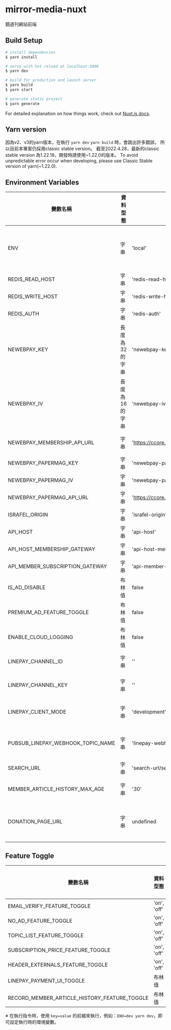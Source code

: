 # mirror-media-nuxt

鏡週刊網站前端

## Build Setup

```bash
# install dependencies
$ yarn install

# serve with hot reload at localhost:3000
$ yarn dev

# build for production and launch server
$ yarn build
$ yarn start

# generate static project
$ yarn generate
```

For detailed explanation on how things work, check out [Nuxt.js docs](https://nuxtjs.org).

## Yarn version
因為v2、v3的yarn版本，在執行 `yarn dev` `yarn build` 時，會跳出許多錯誤，
所以目前本專案仍採用classic stable version。
截至2022.4.28，最新的classic stable version 為1.22.18，開發時請使用~1.22.0的版本。
To avoid unpredictable error occur when developing, please use Classic Stable version of yarn(~1.22.0).

## Environment Variables
| 變數名稱 | 資料型態 | 初始值 | 變數說明 |
| --- | --- | --- | --- |
| ENV | 字串 | 'local' | 系統環境，目前已知有；`local`、`dev`、`staging`、`production` 和 `lighthouse` |
| REDIS_READ_HOST | 字串 | 'redis-read-host' | 讀取用的 Redis hostname or ip |
| REDIS_WRITE_HOST | 字串 | 'redis-write-host' | 寫入用的 Redis hostname or ip |
| REDIS_AUTH | 字串 | 'redis-auth' | Reids 驗證用資訊 |
| NEWEBPAY_KEY | 長度為 32 的字串 | 'newebpay-key' | 藍新支付 API key (Premium 訂閱) |
| NEWEBPAY_IV | 長度為 16 的字串 | 'newebpay-iv' | 藍新支付 API iv (Premium 訂閱) |
| NEWEBPAY_MEMBERSHIP_API_URL | 字串 | 'https://ccore.newebpay.com/MPG/mpg_gateway' | 藍新支付 API URL (Premium 訂閱) |
| NEWEBPAY_PAPERMAG_KEY | 字串 | 'newebpay-papermag-key' | 藍新支付 API key (紙本雜誌) |
| NEWEBPAY_PAPERMAG_IV | 字串 | 'newebpay-papermag-iv' | 藍新支付 API iv (紙本雜誌) |
| NEWEBPAY_PAPERMAG_API_URL | 字串 | 'https://ccore.newebpay.com/MPG/mpg_gateway' | 藍新支付 API URL (紙本雜誌) |
| ISRAFEL_ORIGIN | 字串 | 'israfel-origin' | Israfel URL |
| API_HOST | 字串 | 'api-host' | API GATEWAY URL |
| API_HOST_MEMBERSHIP_GATEWAY | 字串 | 'api-host-membership-gateway' | API GATEWAY URL |
| API_MEMBER_SUBSCRIPTION_GATEWAY | 字串 | 'api-member-subscription-gateway' | API GATEWAY URL |
| IS_AD_DISABLE | 布林值 | false | | |
| PREMIUM_AD_FEATURE_TOGGLE | 布林值 | false | 用 'on' 啟用的數值 ... |
| ENABLE_CLOUD_LOGGING | 布林值 | false | 開啟 gcloud/logging 行為 |
| LINEPAY_CHANNEL_ID | 字串 | '' | LINE Pay 串接所需的 channel id |
| LINEPAY_CHANNEL_KEY | 字串 | '' | LINE Pay 串接所需的 channel key |
| LINEPAY_CLIENT_MODE | 字串 | 'development' | 串接 LINE Pay 的模式，數值有 `development` 和 `production` |
| PUBSUB_LINEPAY_WEBHOOK_TOPIC_NAME | 字串 | 'linepay-webhook-dev' | LINE Pay 付款資訊寫入 PubSub 的主題名稱 |
| SEARCH_URL | 字串 | 'search-url/search' | 搜尋頁面url |
| MEMBER_ARTICLE_HISTORY_MAX_AGE | 字串 | '30' | 會員訂閱前閱覽紀錄有效期限，以分鐘為單位 |
| DONATION_PAGE_URL | 字串 | undefined | 捐款頁網址（目前捐款頁為外部頁面，使用 `/donate` 作為 proxy ） |

## Feature Toggle
| 變數名稱 | 資料型態 | 初始值 | 變數說明 |
| --- | --- | --- | --- |
| EMAIL_VERIFY_FEATURE_TOGGLE | 'on', 'off' | 'off' | |
| NO_AD_FEATURE_TOGGLE | 'on', 'off' | 'off' | |
| TOPIC_LIST_FEATURE_TOGGLE | 'on', 'off' | 'off' | |
| SUBSCRIPTION_PRICE_FEATURE_TOGGLE | 'on', 'off' | 'off' | |
| HEADER_EXTERNALS_FEATURE_TOGGLE | 'on', 'off' | 'off' | |
| LINEPAY_PAYMENT_UI_TOGGLE | 布林值 | 'on', 'off' | 'off' | 確認付款頁 LINEPay 支付功能啟用開關 |
| RECORD_MEMBER_ARTICLE_HISTORY_FEATURE_TOGGLE | 布林值 | 'on', 'off' | 'off' | 記錄會員訂閱前閱覽紀錄 |

※ 在執行指令時，使用 `key=value` 的前綴來執行，例如：`ENV=dev yarn dev`，即可設定執行時的環境變數。
